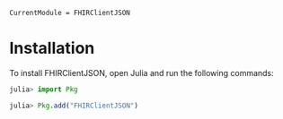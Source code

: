 ```@meta
CurrentModule = FHIRClientJSON
```

# Installation

To install FHIRClientJSON, open Julia and run the following commands:

```julia
julia> import Pkg

julia> Pkg.add("FHIRClientJSON")
```
